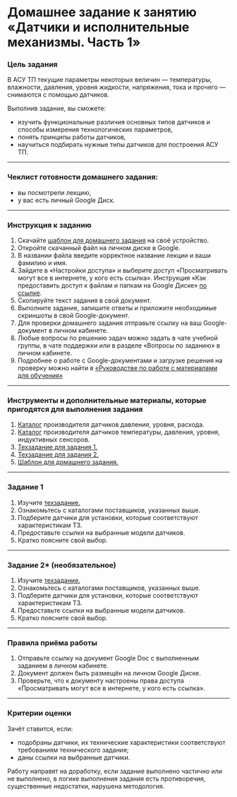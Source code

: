 # Домашнее задание к занятию «Датчики и исполнительные механизмы. Часть 1»

### Цель задания

В АСУ ТП текущие параметры некоторых величин — температуры, влажности, давления, уровня жидкости, напряжения, тока и прочего — снимаются с помощью датчиков.

Выполнив задание, вы сможете:

- изучить функциональные различия основных типов датчиков и способы измерения технологических параметров,
- понять принципы работы датчиков,
- научиться подбирать нужные типы датчиков для построения АСУ ТП.

------

### Чеклист готовности домашнего задания:

- вы посмотрели лекцию,
- у вас есть личный Google Диск.

------

### Инструкция к заданию

1. Скачайте [шаблон для домашнего задания](https://u.netology.ru/backend/uploads/lms/content_assets/file/5786/%D0%A8%D0%B0%D0%B1%D0%BB%D0%BE%D0%BD_%D0%B4%D0%BB%D1%8F_%D0%B4%D0%BE%D0%BC%D0%B0%D1%88%D0%BD%D0%B5%D0%B3%D0%BE_%D0%B7%D0%B0%D0%B4%D0%B0%D0%BD%D0%B8%D1%8F__%D0%94%D0%B0%D1%82%D1%87%D0%B8%D0%BA%D0%B8_%D0%B8_%D0%B8%D1%81%D0%BF%D0%BE%D0%BB%D0%BD%D0%B8%D1%82%D0%B5%D0%BB%D1%8C%D0%BD%D1%8B%D0%B5_%D0%BC%D0%B5%D1%85%D0%B0%D0%BD%D0%B8%D0%B7%D0%BC%D1%8B_%D0%A7%D0%B0%D1%81%D1%82%D1%8C_1__-_%D0%A4%D0%B0%D0%BC%D0%B8%D0%BB%D0%B8%D1%8F_%D0%98%D0%BC%D1%8F__%D0%A1%D0%94%D0%95%D0%9B%D0%90%D0%99%D0%A2%D0%95_%D0%9A%D0%9E%D0%9F%D0%98%D0%AE_.docx) на своё устройство.
2. Откройте скачанный файл на личном диске в Google.
3. В названии файла введите корректное название лекции и ваши фамилию и имя.
4. Зайдите в «Настройки доступа» и выберите доступ «Просматривать могут все в интернете, у кого есть ссылка». Инструкция «Как предоставить доступ к файлам и папкам на Google Диске» [по ссылке](https://support.google.com/docs/answer/2494822?hl=ru&co=GENIE.Platform%3DDesktop).
5. Скопируйте текст задания в свой документ.
6. Выполните задание, запишите ответы и приложите необходимые скриншоты в свой Google-документ.
7. Для проверки домашнего задания отправьте ссылку на ваш Google-документ в личном кабинете.
8. Любые вопросы по решению задач можно задать в чате учебной группы, в чате поддержки или в разделе «Вопросы по заданию» в личном кабинете.
9. Подробнее о работе с Google-документами и загрузке решения на проверку можно найти в [«Руководстве по работе с материалами для обучения»](https://l.netology.ru/instruktsiya-po-materialami-dlya-obucheniya)



------

### Инструменты и дополнительные материалы, которые пригодятся для выполнения задания

1. [Каталог](https://www.vega.com/ru/products "Каталог Vega") производителя датчиков давления, уровня, расхода.
2. [Каталог](https://owen.ru/ "Каталог OWEN") производителя датчиков температуры, давления, уровня, индуктивных сенсоров.
3. [Техзадание для задания 1.](https://u.netology.ru/backend/uploads/lms/content_assets/file/5787/%D0%A2%D0%B5%D1%85%D0%B7%D0%B0%D0%B4%D0%B0%D0%BD%D0%B8%D0%B5_%D0%B4%D0%BB%D1%8F_%D0%B7%D0%B0%D0%B4%D0%B0%D0%BD%D0%B8%D1%8F_1.docx)
4. [Техзадание для задания 2.](https://u.netology.ru/backend/uploads/lms/content_assets/file/5788/%D0%A2%D0%B5%D1%85%D0%B7%D0%B0%D0%B4%D0%B0%D0%BD%D0%B8%D0%B5_%D0%B4%D0%BB%D1%8F_%D0%B7%D0%B0%D0%B4%D0%B0%D0%BD%D0%B8%D1%8F_2.docx)
5. [Шаблон для домашнего задания.](https://u.netology.ru/backend/uploads/lms/content_assets/file/5786/%D0%A8%D0%B0%D0%B1%D0%BB%D0%BE%D0%BD_%D0%B4%D0%BB%D1%8F_%D0%B4%D0%BE%D0%BC%D0%B0%D1%88%D0%BD%D0%B5%D0%B3%D0%BE_%D0%B7%D0%B0%D0%B4%D0%B0%D0%BD%D0%B8%D1%8F__%D0%94%D0%B0%D1%82%D1%87%D0%B8%D0%BA%D0%B8_%D0%B8_%D0%B8%D1%81%D0%BF%D0%BE%D0%BB%D0%BD%D0%B8%D1%82%D0%B5%D0%BB%D1%8C%D0%BD%D1%8B%D0%B5_%D0%BC%D0%B5%D1%85%D0%B0%D0%BD%D0%B8%D0%B7%D0%BC%D1%8B_%D0%A7%D0%B0%D1%81%D1%82%D1%8C_1__-_%D0%A4%D0%B0%D0%BC%D0%B8%D0%BB%D0%B8%D1%8F_%D0%98%D0%BC%D1%8F__%D0%A1%D0%94%D0%95%D0%9B%D0%90%D0%99%D0%A2%D0%95_%D0%9A%D0%9E%D0%9F%D0%98%D0%AE_.docx)


------

### Задание 1

1. Изучите [техзадание.](https://u.netology.ru/backend/uploads/lms/content_assets/file/5787/%D0%A2%D0%B5%D1%85%D0%B7%D0%B0%D0%B4%D0%B0%D0%BD%D0%B8%D0%B5_%D0%B4%D0%BB%D1%8F_%D0%B7%D0%B0%D0%B4%D0%B0%D0%BD%D0%B8%D1%8F_1.docx)
2. Ознакомьтесь с каталогами поставщиков, указанных выше.
3. Подберите датчики для установки, которые соответствуют характеристикам ТЗ.
4. Предоставьте ссылки на выбранные модели датчиков.
5. Кратко поясните свой выбор.


------

### Задание 2* (необязательное)

1. Изучите [техзадание.](https://u.netology.ru/backend/uploads/lms/content_assets/file/5788/%D0%A2%D0%B5%D1%85%D0%B7%D0%B0%D0%B4%D0%B0%D0%BD%D0%B8%D0%B5_%D0%B4%D0%BB%D1%8F_%D0%B7%D0%B0%D0%B4%D0%B0%D0%BD%D0%B8%D1%8F_2.docx)
2. Ознакомьтесь с каталогами поставщиков, указанных выше.
3. Подберите датчики для установки, которые соответствуют характеристикам ТЗ.
4. Предоставьте ссылки на выбранные модели датчиков.
5. Кратко поясните свой выбор.

------

### Правила приёма работы

1. Отправьте ссылку на документ Google Doc с выполненным заданием в личном кабинете.
2. Документ должен быть размещён на личном Google Диске.
3. Проверьте, что к документу настроены права доступа «Просматривать могут все в интернете, у кого есть ссылка».


------

### Критерии оценки
Зачёт ставится, если:  

- подобраны датчики, их технические характеристики соответствуют требованиям технического задания;
- даны ссылки на выбранные датчики.

Работу направят на доработку, если задание выполнено частично или не выполнено, в логике выполнения задания есть противоречия, существенные недостатки, нарушена методология.



